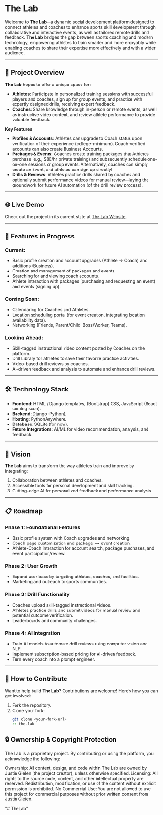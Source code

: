 # The Lab

Welcome to **The Lab**—a dynamic social development platform designed to connect athletes and coaches to enhance sports skill development through collaborative and interactive events, as well as tailored remote drills and feedback. **The Lab** bridges the gap between sports coaching and modern technology, empowering athletes to train smarter and more enjoyably while enabling coaches to share their expertise more effectively and with a wider audience.

---

## 🚀 Project Overview

**The Lab** hopes to offer a unique space for:

- **Athletes**: Participate in personalized training sessions with successful players and coaches, sign up for group events, and practice with expertly designed drills, receiving expert feedback.
- **Coaches**: Share knowledge through in-person or remote events, as well as instructive video content, and review athlete performance to provide valuable feedback.

**Key Features:**

- **Profiles & Accounts**: Athletes can upgrade to Coach status upon verification of their experience (college-minimum). Coach-verified accounts can also create Business Accounts.
- **Packages & Events**: Coaches create training packages that Athletes purchase (e.g., $80/hr private training) and subsequently schedule one-on-one sessions or group events. Alternatively, coaches can simply create an Event, and athletes can sign up directly! 
- **Drills & Reviews**: Athletes practice drills shared by coaches and optionally submit performance videos for manual review—laying the groundwork for future AI automation (of the drill review process).

---

## 🌐 Live Demo

Check out the project in its current state at [The Lab Website](https://justingielen.pythonanywhere.com).

---


## 🌟 Features in Progress

### Current:
- Basic profile creation and account upgrades (Athlete → Coach) and additions (Business).
- Creation and management of packages and events.
- Searching for and viewing coach accounts.
- Athlete interaction with packages (purchasing and requesting an event) and events (signing up).

### Coming Soon:
- Calendaring for Coaches and Athletes.
- Location scheduling portal (for event creation, integrating location availability data).
- Networking (Friends, Parent/Child, Boss/Worker, Teams).

### Looking Ahead:
- Skill-tagged instructional video content posted by Coaches on the platform.
- Drill Library for athletes to save their favorite practice activities.
- Video-based drill reviews by coaches.
- AI-driven feedback and analysis to automate and enhance drill reviews.

---

## 🛠️ Technology Stack

- **Frontend**: HTML / Django templates, (Bootstrap) CSS, JavaScript (React coming soon).
- **Backend**: Django (Python).
- **Hosting**: PythonAnywhere.
- **Database**: SQLite (for now).
- **Future Integrations**: AI/ML for video recommendation, analysis, and feedback.

---

## 🎯 Vision

**The Lab** aims to transform the way athletes train and improve by integrating:

1. Collaboration between athletes and coaches.
2. Accessible tools for personal development and skill tracking.
3. Cutting-edge AI for personalized feedback and performance analysis.

---

## 📋 Roadmap

### Phase 1: Foundational Features
- Basic profile system with Coach upgrades and networking.
- Coach page customization and package ==> event creation.
- Athlete-Coach interaction for account search, package purchases, and event participation/review.

### Phase 2: User Growth
- Expand user base by targeting athletes, coaches, and facilities.
- Marketing and outreach to sports communities.

### Phase 3: Drill Functionality
- Coaches upload skill-tagged instructional videos.
- Athletes practice drills and submit videos for manual review and potential outcome verification.
- Leaderboards and community challenges.

### Phase 4: AI Integration
- Train AI models to automate drill reviews using computer vision and NLP.
- Implement subscription-based pricing for AI-driven feedback.
- Turn every coach into a prompt engineer.

---

## 🚧 How to Contribute

Want to help build **The Lab**? Contributions are welcome! Here’s how you can get involved:

1. Fork the repository.
2. Clone your fork:
   ```bash
   git clone <your-fork-url>
   cd the-lab

## 🔒 Ownership & Copyright Protection
The Lab is a proprietary project. By contributing or using the platform, you acknowledge the following:

Ownership: All content, design, and code within The Lab are owned by Justin Gielen (the project creator), unless otherwise specified.
Licensing: All rights to the source code, content, and other intellectual property are reserved. Redistribution, modification, or use of the content without explicit permission is prohibited.
No Commercial Use: You are not allowed to use this project for commercial purposes without prior written consent from Justin Gielen.

"# TheLab" 
